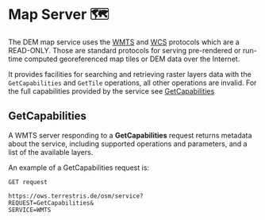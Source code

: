 # Map Server :world_map: 

The DEM map service uses the [WMTS](/ogc-protocols/ogc-wmts.md) and [WCS](/ogc-protocols/ogc-wcs.md) protocols which are a READ-ONLY.
Those are standard protocols for serving pre-rendered or run-time computed georeferenced map tiles or DEM data over the Internet.

It provides facilities for searching and retrieving raster layers data with the `GetCapabilities` and `GetTile` operations, all other operations are invalid.
For the full capabilities provided by the service see [GetCapabilities](#getcapabilities)


## GetCapabilities
A WMTS server responding to a **GetCapabilities** request returns metadata about the service, including supported operations and parameters, and a list of the available layers.

An example of a GetCapabilities request is:
```
GET request

https://ows.terrestris.de/osm/service?
REQUEST=GetCapabilities&
SERVICE=WMTS
```
